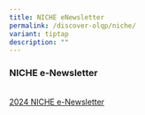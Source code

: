 ```yaml
---
title: NICHE eNewsletter
permalink: /discover-olqp/niche/
variant: tiptap
description: ""
---
```

<h3>NICHE e-Newsletter</h3>
<p>
<br><a href="https://drive.google.com/file/d/1BBsTBlwM9kDGTTZA555C8wqigJo1crvw/view" rel="noopener nofollow" target="_blank">2024 NICHE e-Newsletter</a>
</p>
